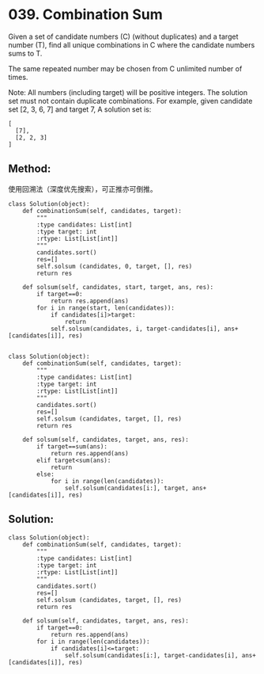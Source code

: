 # 039. Combination Sum

Given a set of candidate numbers (C) (without duplicates) and a target number (T), find all unique combinations in C where the candidate numbers sums to T.

The same repeated number may be chosen from C unlimited number of times.

Note:
All numbers (including target) will be positive integers.
The solution set must not contain duplicate combinations.
For example, given candidate set [2, 3, 6, 7] and target 7, 
A solution set is: 

    [
      [7],
      [2, 2, 3]
    ]
    
## Method:
使用回溯法（深度优先搜索），可正推亦可倒推。

```
class Solution(object):
    def combinationSum(self, candidates, target):
        """
        :type candidates: List[int]
        :type target: int
        :rtype: List[List[int]]
        """
        candidates.sort()
        res=[]
        self.solsum (candidates, 0, target, [], res)
        return res
        
    def solsum(self, candidates, start, target, ans, res):
        if target==0:
            return res.append(ans)
        for i in range(start, len(candidates)):
            if candidates[i]>target:
                return
            self.solsum(candidates, i, target-candidates[i], ans+[candidates[i]], res)
        
```

```
class Solution(object):
    def combinationSum(self, candidates, target):
        """
        :type candidates: List[int]
        :type target: int
        :rtype: List[List[int]]
        """
        candidates.sort()
        res=[]
        self.solsum (candidates, target, [], res)
        return res
        
    def solsum(self, candidates, target, ans, res):
        if target==sum(ans):
            return res.append(ans)
        elif target<sum(ans):
            return
        else:
            for i in range(len(candidates)):
                self.solsum(candidates[i:], target, ans+[candidates[i]], res)
```
## Solution:

    class Solution(object):
        def combinationSum(self, candidates, target):
            """
            :type candidates: List[int]
            :type target: int
            :rtype: List[List[int]]
            """
            candidates.sort()
            res=[]
            self.solsum (candidates, target, [], res)
            return res
            
        def solsum(self, candidates, target, ans, res):
            if target==0:
                return res.append(ans)
            for i in range(len(candidates)):
                if candidates[i]<=target:
                    self.solsum(candidates[i:], target-candidates[i], ans+[candidates[i]], res)
            